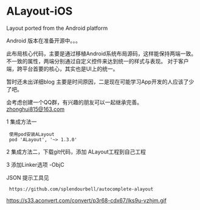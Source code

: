 # ALayout-iOS
Layout ported from the Android platform

Android 版本在准备开源中。。。

此布局核心代码，主要是通过移植Android系统布局源码，这样能保持两端一致。
不一致的属性，两端分别通过自定义控件来达到统一的样式与表现。
对于客户端，跨平台首要的核心，其实也是UI上的统一。

暂时还未出详细blog
主要是时间原因，二是现在可能学习App开发的人应该了少了吧。

会考虑创建一个QQ群，有兴趣的朋友可以一起继承完善。
zhonghui815@163.com


1 集成方法一
     
     使用pod安装ALayout 
     pod 'ALayout', '~> 1.3.0'
     
2 集成方法二，下载git代码，添加 ALayout工程到自己工程

3 添加Linker选项 -ObjC


JSON 提示工具见

     https://github.com/splendourbell/autocomplete-alayout
     
https://s33.aconvert.com/convert/p3r68-cdx67/lks9u-vzhjm.gif
